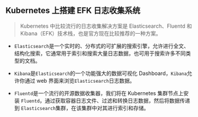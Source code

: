 ##  Kubernetes 上搭建 EFK 日志收集系统

> Kubernetes 中比较流行的日志收集解决方案是 Elasticsearch、Fluentd 和 Kibana（EFK）技术栈，也是官方现在比较推荐的一种方案。

- `Elasticsearch`是一个实时的、分布式的可扩展的搜索引擎，允许进行全文、结构化搜索，它通常用于索引和搜索大量日志数据，也可用于搜索许多不同类型的文档。

- `Kibana`是`Elasticsearch`的一个功能强大的数据可视化 Dashboard，`Kibana`允许你通过 web 界面来浏览`Elasticsearch`日志数据。

- `Fluentd`是一个流行的开源数据收集器，我们将在 Kubernetes 集群节点上安装 `Fluentd`，通过获取容器日志文件、过滤和转换日志数据，然后将数据传递到 `Elasticsearch`集群，在该集群中对其进行索引和存储。